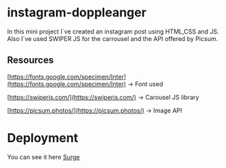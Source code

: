 # instagram-doppleanger

In this mini project I´ve created an instagram post using HTML,CSS and JS. Also I´ve used SWIPER JS for the carrousel and the API offered by Picsum.
## Resources

[https://fonts.google.com/specimen/Inter](https://fonts.google.com/specimen/Inter) → Font used

[https://swiperjs.com/](https://swiperjs.com/) → Carousel JS library

[https://picsum.photos/](https://picsum.photos/) → Image API

# Deployment
You can see it here [Surge](https://instagram-doppelganger.surge.sh)
